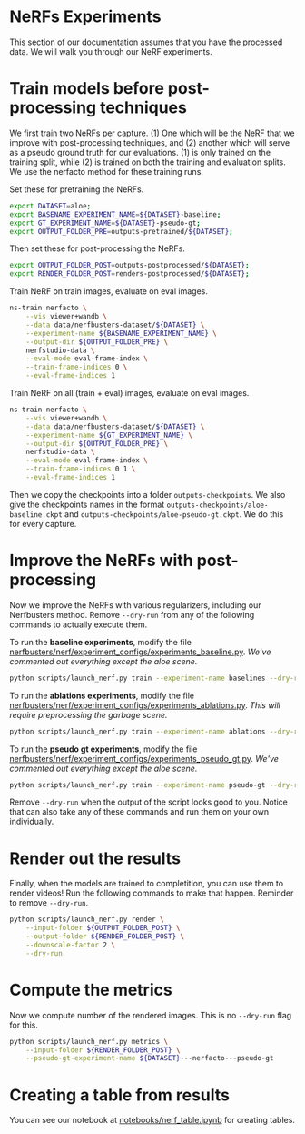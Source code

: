 # NeRFs Experiments

This section of our documentation assumes that you have the processed data. We will walk you through our NeRF experiments.

# Train models before post-processing techniques

We first train two NeRFs per capture. (1) One which will be the NeRF that we improve with post-processing techniques, and (2) another which will serve as a pseudo ground truth for our evaluations. (1) is only trained on the training split, while (2) is trained on both the training and evaluation splits. We use the nerfacto method for these training runs.

Set these for pretraining the NeRFs.
```bash
export DATASET=aloe;
export BASENAME_EXPERIMENT_NAME=${DATASET}-baseline;
export GT_EXPERIMENT_NAME=${DATASET}-pseudo-gt;
export OUTPUT_FOLDER_PRE=outputs-pretrained/${DATASET};
```

Then set these for post-processing the NeRFs.
```bash
export OUTPUT_FOLDER_POST=outputs-postprocessed/${DATASET};
export RENDER_FOLDER_POST=renders-postprocessed/${DATASET};
```

Train NeRF on train images, evaluate on eval images.

```bash
ns-train nerfacto \
    --vis viewer+wandb \
    --data data/nerfbusters-dataset/${DATASET} \
    --experiment-name ${BASENAME_EXPERIMENT_NAME} \
    --output-dir ${OUTPUT_FOLDER_PRE} \
    nerfstudio-data \
    --eval-mode eval-frame-index \
    --train-frame-indices 0 \
    --eval-frame-indices 1
```

Train NeRF on all (train + eval) images, evaluate on eval images.

```bash
ns-train nerfacto \
    --vis viewer+wandb \
    --data data/nerfbusters-dataset/${DATASET} \
    --experiment-name ${GT_EXPERIMENT_NAME} \
    --output-dir ${OUTPUT_FOLDER_PRE} \
    nerfstudio-data \
    --eval-mode eval-frame-index \
    --train-frame-indices 0 1 \
    --eval-frame-indices 1
```

Then we copy the checkpoints into a folder `outputs-checkpoints`. We also give the checkpoints names in the format `outputs-checkpoints/aloe-baseline.ckpt` and `outputs-checkpoints/aloe-pseudo-gt.ckpt`. We do this for every capture.

# Improve the NeRFs with post-processing

Now we improve the NeRFs with various regularizers, including our Nerfbusters method. Remove `--dry-run` from any of the following commands to actually execute them.

To run the **baseline experiments**, modify the file [nerfbusters/nerf/experiment_configs/experiments_baseline.py](nerfbusters/nerf/experiment_configs/experiments_baseline.py). *We've commented out everything except the aloe scene.*

```bash
python scripts/launch_nerf.py train --experiment-name baselines --dry-run
```

To run the **ablations experiments**, modify the file [nerfbusters/nerf/experiment_configs/experiments_ablations.py](nerfbusters/nerf/experiment_configs/experiments_ablations.py). *This will require preprocessing the garbage scene.*

```bash
python scripts/launch_nerf.py train --experiment-name ablations --dry-run
```

To run the **pseudo gt experiments**, modify the file [nerfbusters/nerf/experiment_configs/experiments_pseudo_gt.py](nerfbusters/nerf/experiment_configs/experiments_pseudo_gt.py). *We've commented out everything except the aloe scene.*

```bash
python scripts/launch_nerf.py train --experiment-name pseudo-gt --dry-run
```

Remove `--dry-run` when the output of the script looks good to you. Notice that can also take any of these commands and run them on your own individually.

# Render out the results

Finally, when the models are trained to completition, you can use them to render videos! Run the following commands to make that happen. Reminder to remove `--dry-run`.

```bash
python scripts/launch_nerf.py render \
    --input-folder ${OUTPUT_FOLDER_POST} \
    --output-folder ${RENDER_FOLDER_POST} \
    --downscale-factor 2 \
    --dry-run
```

# Compute the metrics

Now we compute number of the rendered images. This is no `--dry-run` flag for this.

```bash
python scripts/launch_nerf.py metrics \
    --input-folder ${RENDER_FOLDER_POST} \
    --pseudo-gt-experiment-name ${DATASET}---nerfacto---pseudo-gt
```

# Creating a table from results

You can see our notebook at [notebooks/nerf_table.ipynb](notebooks/nerf_table.ipynb) for creating tables.
